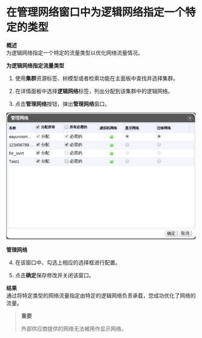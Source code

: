 # 在管理网络窗口中为逻辑网络指定一个特定的类型

**概述**<br/>
为逻辑网络指定一个特定的流量类型以优化网络流量情况。

**为逻辑网络指定流量类型**

1. 使用**集群**资源标签、树模型或者检索功能在主面板中查找并选择集群。

2. 在详情面板中选择**逻辑网络**标签，列出分配到该集群中的逻辑网络。

3. 点击**管理网络**按钮，弹出**管理网络**窗口。

 ![管理网络窗口](../images/Logical_Networks-Manage_Networks_Window.png)

 **管理网络**

4. 在该窗口中，勾选上相应的选择框进行配置。

5. 点击**确定**保存修改并关闭该窗口。

**结果**<br/>
通过将特定类型的网络流量指定由特定的逻辑网络负责承载，您成功优化了网络的流量。

> **重要**
>
> 外部供应商提供的网络无法被用作显示网络。
